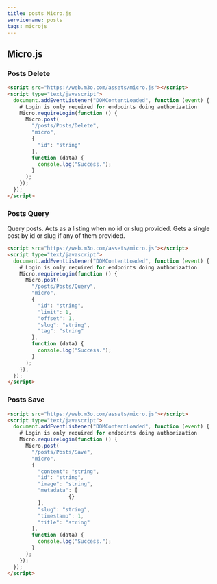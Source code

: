 ```yaml
---
title: posts Micro.js
servicename: posts
tags: microjs
---
```


## Micro.js


### Posts Delete
<!-- We use the request body description here as endpoint descriptions are not
being lifted correctly from the proto by the openapi spec generator -->

```html
<script src="https://web.m3o.com/assets/micro.js"></script>
<script type="text/javascript">
  document.addEventListener("DOMContentLoaded", function (event) {
    # Login is only required for endpoints doing authorization
    Micro.requireLogin(function () {
      Micro.post(
        "/posts/Posts/Delete",
        "micro",
        {
          "id": "string"
        },
        function (data) {
          console.log("Success.");
        }
      );
    });
  });
</script>
```


### Posts Query
<!-- We use the request body description here as endpoint descriptions are not
being lifted correctly from the proto by the openapi spec generator -->
Query posts. Acts as a listing when no id or slug provided.
 Gets a single post by id or slug if any of them provided.
```html
<script src="https://web.m3o.com/assets/micro.js"></script>
<script type="text/javascript">
  document.addEventListener("DOMContentLoaded", function (event) {
    # Login is only required for endpoints doing authorization
    Micro.requireLogin(function () {
      Micro.post(
        "/posts/Posts/Query",
        "micro",
        {
          "id": "string",
          "limit": 1,
          "offset": 1,
          "slug": "string",
          "tag": "string"
        },
        function (data) {
          console.log("Success.");
        }
      );
    });
  });
</script>
```


### Posts Save
<!-- We use the request body description here as endpoint descriptions are not
being lifted correctly from the proto by the openapi spec generator -->

```html
<script src="https://web.m3o.com/assets/micro.js"></script>
<script type="text/javascript">
  document.addEventListener("DOMContentLoaded", function (event) {
    # Login is only required for endpoints doing authorization
    Micro.requireLogin(function () {
      Micro.post(
        "/posts/Posts/Save",
        "micro",
        {
          "content": "string",
          "id": "string",
          "image": "string",
          "metadata": [
                    {}
          ],
          "slug": "string",
          "timestamp": 1,
          "title": "string"
        },
        function (data) {
          console.log("Success.");
        }
      );
    });
  });
</script>
```


